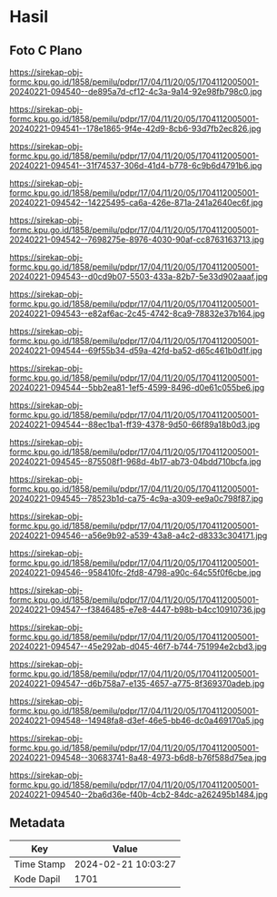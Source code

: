 # Hasil

## Foto C Plano

https://sirekap-obj-formc.kpu.go.id/1858/pemilu/pdpr/17/04/11/20/05/1704112005001-20240221-094540--de895a7d-cf12-4c3a-9a14-92e98fb798c0.jpg

https://sirekap-obj-formc.kpu.go.id/1858/pemilu/pdpr/17/04/11/20/05/1704112005001-20240221-094541--178e1865-9f4e-42d9-8cb6-93d7fb2ec826.jpg

https://sirekap-obj-formc.kpu.go.id/1858/pemilu/pdpr/17/04/11/20/05/1704112005001-20240221-094541--31f74537-306d-41d4-b778-6c9b6d4791b6.jpg

https://sirekap-obj-formc.kpu.go.id/1858/pemilu/pdpr/17/04/11/20/05/1704112005001-20240221-094542--14225495-ca6a-426e-871a-241a2640ec6f.jpg

https://sirekap-obj-formc.kpu.go.id/1858/pemilu/pdpr/17/04/11/20/05/1704112005001-20240221-094542--7698275e-8976-4030-90af-cc8763163713.jpg

https://sirekap-obj-formc.kpu.go.id/1858/pemilu/pdpr/17/04/11/20/05/1704112005001-20240221-094543--d0cd9b07-5503-433a-82b7-5e33d902aaaf.jpg

https://sirekap-obj-formc.kpu.go.id/1858/pemilu/pdpr/17/04/11/20/05/1704112005001-20240221-094543--e82af6ac-2c45-4742-8ca9-78832e37b164.jpg

https://sirekap-obj-formc.kpu.go.id/1858/pemilu/pdpr/17/04/11/20/05/1704112005001-20240221-094544--69f55b34-d59a-42fd-ba52-d65c461b0d1f.jpg

https://sirekap-obj-formc.kpu.go.id/1858/pemilu/pdpr/17/04/11/20/05/1704112005001-20240221-094544--5bb2ea81-1ef5-4599-8496-d0e61c055be6.jpg

https://sirekap-obj-formc.kpu.go.id/1858/pemilu/pdpr/17/04/11/20/05/1704112005001-20240221-094544--88ec1ba1-ff39-4378-9d50-66f89a18b0d3.jpg

https://sirekap-obj-formc.kpu.go.id/1858/pemilu/pdpr/17/04/11/20/05/1704112005001-20240221-094545--875508f1-968d-4b17-ab73-04bdd710bcfa.jpg

https://sirekap-obj-formc.kpu.go.id/1858/pemilu/pdpr/17/04/11/20/05/1704112005001-20240221-094545--78523b1d-ca75-4c9a-a309-ee9a0c798f87.jpg

https://sirekap-obj-formc.kpu.go.id/1858/pemilu/pdpr/17/04/11/20/05/1704112005001-20240221-094546--a56e9b92-a539-43a8-a4c2-d8333c304171.jpg

https://sirekap-obj-formc.kpu.go.id/1858/pemilu/pdpr/17/04/11/20/05/1704112005001-20240221-094546--958410fc-2fd8-4798-a90c-64c55f0f6cbe.jpg

https://sirekap-obj-formc.kpu.go.id/1858/pemilu/pdpr/17/04/11/20/05/1704112005001-20240221-094547--f3846485-e7e8-4447-b98b-b4cc10910736.jpg

https://sirekap-obj-formc.kpu.go.id/1858/pemilu/pdpr/17/04/11/20/05/1704112005001-20240221-094547--45e292ab-d045-46f7-b744-751994e2cbd3.jpg

https://sirekap-obj-formc.kpu.go.id/1858/pemilu/pdpr/17/04/11/20/05/1704112005001-20240221-094547--d6b758a7-e135-4657-a775-8f369370adeb.jpg

https://sirekap-obj-formc.kpu.go.id/1858/pemilu/pdpr/17/04/11/20/05/1704112005001-20240221-094548--14948fa8-d3ef-46e5-bb46-dc0a469170a5.jpg

https://sirekap-obj-formc.kpu.go.id/1858/pemilu/pdpr/17/04/11/20/05/1704112005001-20240221-094548--30683741-8a48-4973-b6d8-b76f588d75ea.jpg

https://sirekap-obj-formc.kpu.go.id/1858/pemilu/pdpr/17/04/11/20/05/1704112005001-20240221-094540--2ba6d36e-f40b-4cb2-84dc-a262495b1484.jpg


## Metadata

| Key        | Value               |
| ---------- | ------------------- |
| Time Stamp | 2024-02-21 10:03:27 |
| Kode Dapil | 1701                |



